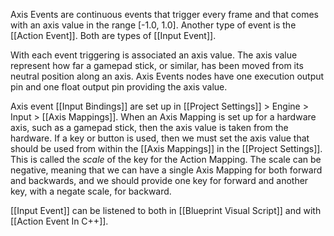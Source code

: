 Axis Events are continuous events that trigger every frame and that comes with an axis value in the range [-1.0, 1.0].
Another type of event is the [[Action Event]].
Both are types of [[Input Event]].

With each event triggering is associated an axis value.
The axis value represent how far a gamepad stick, or similar, has been moved from its neutral position along an axis.
Axis Events nodes have one execution output pin and one float output pin providing the axis value.

Axis event [[Input Bindings]] are set up in [[Project Settings]] > Engine > Input  > [[Axis Mappings]].
When an Axis Mapping is set up for a hardware axis, such as a gamepad stick, then the axis value is taken from the hardware.
If a key or button is used, then we must set the axis value that should be used from  within the [[Axis Mappings]] in the [[Project Settings]].
This is called the _scale_ of the key for the Action Mapping.
The scale can be negative, meaning that we can have a single Axis Mapping for both forward and backwards,
and we should provide one key for forward and another key, with a negate scale, for backward.

[[Input Event]] can be listened to both in [[Blueprint Visual Script]] and with [[Action Event In C++]].

